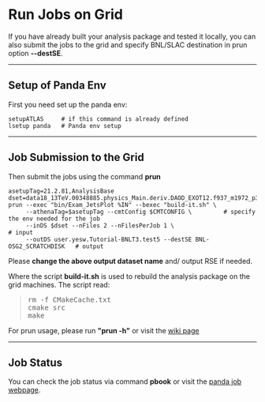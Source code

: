 # Run Jobs on Grid

If you have already built your analysis package and tested it locally, 
you can also submit the jobs to the grid and specify BNL/SLAC destination 
in prun option **--destSE**.


***
## Setup of Panda Env
First you need set up the panda env:
```shell
setupATLAS     # if this command is already defined
lsetup panda   # Panda env setup
```


***
## Job Submission to the Grid

Then submit the jobs using the command **prun**
```shell
asetupTag=21.2.81,AnalysisBase
dset=data18_13TeV.00348885.physics_Main.deriv.DAOD_EXOT12.f937_m1972_p3553_tid14278917_00
prun --exec "bin/Exam_JetsPlot %IN" --bexec "build-it.sh" \
     --athenaTag=$asetupTag --cmtConfig $CMTCONFIG \         # specify the env needed for the job
     --inDS $dset --nFiles 2 --nFilesPerJob 1 \                                # input
     --outDS user.yesw.Tutorial-BNLT3.test5 --destSE BNL-OSG2_SCRATCHDISK   # output
```

Please **change the above output dataset name** and/ output RSE if needed.

Where the script **build-it.sh** is used to rebuild the analysis package 
on the grid machines. The script read:
<blockquote><pre>
rm -f CMakeCache.txt
cmake src
make
</pre></blockquote>

For prun usage, please run **"prun -h"** 
or visit the [wiki page](https://twiki.cern.ch/twiki/bin/view/PanDA/PandaRun "prun wiki page")


***
## Job Status

You can check the job status via command **pbook** or 
visit the [panda job webpage](https://bigpanda.cern.ch/login/ "Panda Login Page").

